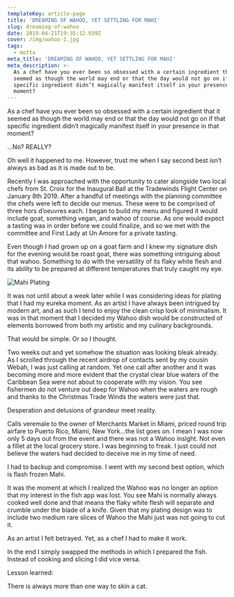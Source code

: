 ```yaml
---
templateKey: article-page
title: 'DREAMING OF WAHOO, YET SETTLING FOR MAHI'
slug: dreaming-of-wahoo
date: 2019-04-21T19:35:12.039Z
cover: /img/wahoo-1.jpg
tags:
  - motta
meta_title: 'DREAMING OF WAHOO, YET SETTLING FOR MAHI'
meta_description: >-
  As a chef have you ever been so obsessed with a certain ingredient that it
  seemed as though the world may end or that the day would not go on if that
  specific ingredient didn’t magically manifest itself in your presence in that
  moment?
---
```

As a chef have you ever been so obsessed with a certain ingredient that it seemed as though the world may end or that the day would not go on if that specific ingredient didn’t magically manifest itself in your presence in that moment?

 

…No? REALLY?

 

Oh well it happened to me. However, trust me when I say second best isn’t always as bad as it is made out to be.

 

Recently I was approached with the opportunity to cater alongside two local chefs from St. Croix for the Inaugural Ball at the Tradewinds Flight Center on January 8th 2019. After a handful of meetings with the planning committee the chefs were left to decide our menus. These were to be comprised of three hors d’oeuvres each. I began to build my menu and figured it would include goat, something vegan, and wahoo of course. As one would expect a tasting was in order before we could finalize, and so we met with the committee and First Lady at Un Amore for a private tasting.



Even though I had grown up on a goat farm and I knew my signature dish for the evening would be roast goat, there was something intriguing about that wahoo. Something to do with the versatility of its flaky white flesh and its ability to be prepared at different temperatures that truly caught my eye.

 ![Mahi Plating](/img/wahoo-2.jpg "Mahi plating")

It was not until about a week later while I was considering ideas for plating that I had my eureka moment. As an artist I have always been intrigued by modern art, and as such I tend to enjoy the clean crisp look of minimalism. It was in that moment that I decided my Wahoo dish would be constructed of elements borrowed from both my artistic and my culinary backgrounds.



That would be simple. Or so I thought. 



Two weeks out and yet somehow the situation was looking bleak already. As I scrolled through the recent airdrop of contacts sent by my cousin Webah, I was just calling at random. Yet one call after another and it was becoming more and more evident that the crystal clear blue waters of the Caribbean Sea were not about to cooperate with my vision. You see fishermen do not venture out deep for Wahoo when the waters are rough and thanks to the Christmas Trade Winds the waters were just that. 



Desperation and delusions of grandeur meet reality.



Calls veremale to the owner of Merchants Market in Miami, priced round trip airfare to Puerto Rico, Miami, New York…the list goes on. I mean I was now only 5 days out from the event and there was not a Wahoo insight. Not even a fillet at the local grocery store. I was beginning to freak. I just could not believe the waters had decided to deceive me in my time of need. 



I had to backup and compromise. I went with my second best option, which is flash frozen Mahi. 



It was the moment at which I realized the Wahoo was no longer an option that my interest in the fish app was lost. You see Mahi is normally always cooked well done and that means the flaky white flesh will separate and crumble under the blade of a knife. Given that my plating design was to include two medium rare slices of Wahoo the Mahi just was not going to cut it. 



As an artist I felt betrayed. Yet, as a chef I had to make it work. 



In the end I simply swapped the methods in which I prepared the fish. Instead of cooking and slicing I did vice versa. 



Lesson learned:

There is always more than one way to skin a cat.
